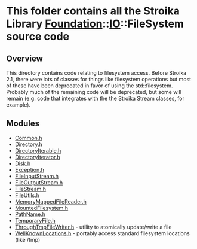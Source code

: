 # This folder contains all the Stroika Library [Foundation](../ReadMe.md)::[IO](../ReadMe.md)::FileSystem source code

## Overview

This directory contains code relating to filesystem access. Before Stroika 2.1, there were lots of classes for things like filesystem operations but most of these have been deprecated in favor of using the std::filesystem. Probably much of the remaining code will be deprecated, but some will remain (e.g. code that integrates with the the Stroika Stream classes, for example).

## Modules

- [Common.h](Common.h)
- [Directory.h](Directory.h)
- [DirectoryIterable.h](DirectoryIterable.h)
- [DirectoryIterator.h](DirectoryIterator.h)
- [Disk.h](Disk.h)
- [Exception.h](Exception.h)
- [FileInputStream.h](FileInputStream.h)
- [FileOutputStream.h](FileOutputStream.h)
- [FileStream.h](FileStream.h)
- [FileUtils.h](FileUtils.h)
- [MemoryMappedFileReader.h](MemoryMappedFileReader.h)
- [MountedFilesystem.h](MountedFilesystem.h)
- [PathName.h](PathName.h)
- [TemporaryFile.h](TemporaryFile.h)
- [ThroughTmpFileWriter.h](ThroughTmpFileWriter.h) - utility to atomically update/write a file
- [WellKnownLocations.h](WellKnownLocations.h) - portably access standard filesystem locations (like /tmp)
